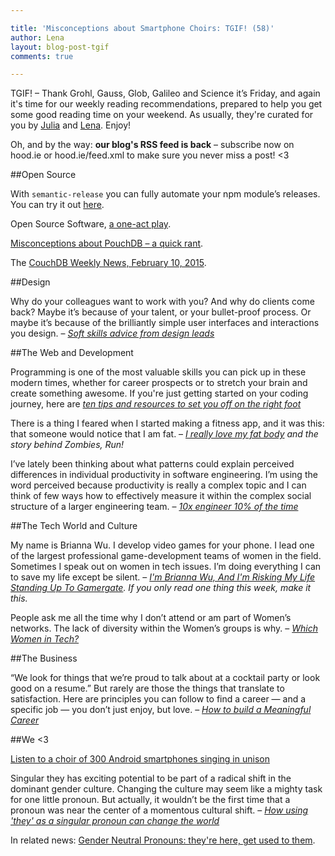 ```yaml
---

title: 'Misconceptions about Smartphone Choirs: TGIF! (58)'
author: Lena
layout: blog-post-tgif
comments: true

---
```



TGIF! – Thank Grohl, Gauss, Glob, Galileo and Science it’s Friday, and again it's time for our weekly reading recommendations, prepared to help you get some good reading time on your weekend. As usually, they're curated for you by [Julia](http://twitter.com/juschm) and [Lena](http://twitter.com/lrnrd). Enjoy!

Oh, and by the way: <b>our blog's RSS feed is back</b> – subscribe now on hood.ie or hood.ie/feed.xml to make sure you never miss a post! <3

##Open Source

With `semantic-release` you can fully automate your npm module’s releases. You can try it out [here](https://github.com/boennemann/semantic-release).

Open Source Software, [a one-act play](https://twitter.com/searls/status/565931153564377089).

[Misconceptions about PouchDB – a quick rant](https://gist.github.com/nolanlawson/dc80e449079c2bc33170).

The [CouchDB Weekly News, February 10, 2015](http://blog.couchdb.org/2015/02/10/couchdb-weekly-news-february-10-2015/).


##Design

>
Why do your colleagues want to work with you? And why do clients come back? Maybe it’s because of your talent, or your bullet-proof process. Or maybe it’s because of the brilliantly simple user interfaces and interactions you design. –
<cite>[Soft skills advice from design leads](https://medium.com/@AndyPrattDesign/soft-skill-advice-from-design-leaders-c04339385e02)</cite>


##The Web and Development

>
Programming is one of the most valuable skills you can pick up in these modern times, whether for career prospects or to stretch your brain and create something awesome. If you're just getting started on your coding journey, here are
<cite>[ten tips and resources to set you off on the right foot](http://lifehacker.com/top-10-ways-to-teach-yourself-to-code-1684250889)</cite>

>
There is a thing I feared when I started making a fitness app, and it was this: that someone would notice that I am fat. –
<cite>[I really love my fat body](https://medium.com/matter/i-really-love-my-fat-body-eca64ca3ec78) and the story behind <em>Zombies, Run!</em></cite>

>
I’ve lately been thinking about what patterns could explain perceived differences in individual productivity in software engineering. I’m using the word perceived because productivity is really a complex topic and I can think of few ways how to effectively measure it within the complex social structure of a larger engineering team. –
<cite>[10x engineer 10% of the time](https://medium.com/@cramforce/ive-lately-been-thinking-about-what-patterns-could-explain-perceived-differences-in-productivity-77d1f52f1527)</cite>

##The Tech World and Culture

>
My name is Brianna Wu. I develop video games for your phone. I lead one of the largest professional game-development teams of women in the field. Sometimes I speak out on women in tech issues. I’m doing everything I can to save my life except be silent. –
<cite>[I'm Brianna Wu, And I'm Risking My Life Standing Up To Gamergate](http://www.bustle.com/articles/63466-im-brianna-wu-and-im-risking-my-life-standing-up-to-gamergate). If you only read one thing this week, make it this.</cite>

>
People ask me all the time why I don’t attend or am part of Women’s networks. The lack of diversity within the Women’s groups is why. –
<cite>[Which Women in Tech?](https://medium.com/@nmsanchez/which-women-in-tech-371e721e71c4)</cite>

##The Business

>
“We look for things that we’re proud to talk about at a cocktail party or look good on a resume.” But rarely are those the things that translate to satisfaction. Here are principles you can follow to find a career — and a specific job —­ you don’t just enjoy, but love. –
<cite>[How to build a Meaningful Career](https://hbr.org/2015/02/how-to-build-a-meaningful-career)</cite>

##We <3

[Listen to a choir of 300 Android smartphones singing in unison](https://www.youtube.com/watch?v=U7lKihNI-K4)

>
Singular they has exciting potential to be part of a radical shift in the dominant gender culture. Changing the culture may seem like a mighty task for one little pronoun. But actually, it wouldn’t be the first time that a pronoun was near the center of a momentous cultural shift. –
<cite>[How using 'they' as a singular pronoun can change the world](http://feministing.com/2015/02/03/how-using-they-as-a-singular-pronoun-can-change-the-world/)</cite>

In related news: [Gender Neutral Pronouns: they're here, get used to them](https://www.youtube.com/watch?v=46ehrFk-gLk).
